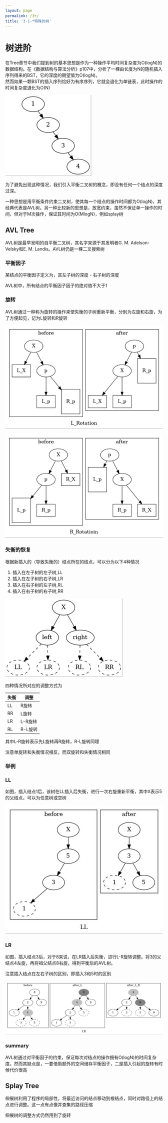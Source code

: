 ```yaml
---
layout: page
permalink: /3+/
title: '3-1-*特殊的树'
---
```

# 树进阶


在Tree章节中我们提到树的基本思想是作为一种操作平均时间复杂度为O(logN)的数据结构。在《数据结构与算法分析》p107中，分析了一棵由长度为N的随机插入序列得来的BST，它的深度的期望值为O(logN)。  
然而如果一颗BST的插入序列恰好为有序序列，它就会退化为单链表，此时操作的时间复杂度退化为O(N)

![树的退化](img/devolution.dot.jpg)

为了避免出现这种情况，我们引入平衡二叉树的概念，即没有任何一个结点的深度过深。

一种思想是用平衡条件约束二叉树，使其每一个结点的操作时间都为O(logN)，其经典代表是AVL树。另一种比较新的思想是，放宽约束，虽然不保证单一操作的时间，但对于M次操作，保证其时间为O(MlogN)，例如splay树

## AVL Tree

AVL树是最早发明的自平衡二叉树，其名字来源于其发明者G. M. Adelson-Velsky和E. M. Landis。AVL树仍是一棵二叉搜索树

### 平衡因子

某结点的平衡因子定义为，其左子树的深度 - 右子树的深度

AVL树中，所有结点的平衡因子因子的绝对值不大于1

### 旋转

AVL树通过一种称为旋转的操作来使失衡的子树重新平衡，分别为左旋和右旋，为了方便起见，记为L旋转和R旋转

![L旋转](img/L-rot.dot.jpg)

![R旋转](img/R-rot.dot.jpg)

### 失衡的恢复
根据新插入的（导致失衡的）结点所在的结点，可以分为以下4种情况

1. 插入在左子树的左子树,LL
2. 插入在左子树的右子树,LR
3. 插入在右子树的左子树,RL
4. 插入在右子树的右子树,RR

![](img/insertion.dot.jpg)

四种情况所对应的调整方式为

|失衡|调整|
|--|--|
|LL|R旋转|
|RR|L旋转|
|LR|L-R旋转|
|RL|R-L旋转|

其中L-R旋转表示先L旋转再R旋转，R-L旋转同理

注意单旋转和失衡情况相反，而双旋转和失衡情况相同

### 举例

### LL

如图，插入结点1后，该树在LL插入后失衡，进行一次右旋重新平衡，其中X表示5的父结点，可以为任意树或空树

![](img/LL.dot.jpg)

### LR

如图，插入结点3后，对于8来说，在LR插入后失衡，进行L-R旋转调整。将3的父结点4左旋，再将祖父结点8右旋，得到平衡后的AVL树。

注意插入结点在左右子树的区别，即插入3和5时的区别

![](img/LR.dot.jpg)

### summary

AVL树通过对平衡因子的约束，保证每次对结点的操作拥有O(logN)的时间复杂度。然而其缺点是，一要借助额外的空间储存平衡因子，二是插入引起的旋转有时候代价很高


## Splay Tree

伸展树利用了程序的局部性，将最近访问的结点移动到根结点，同时对路径上的结点进行调整。这一点有点像并查集的路径压缩

伸展树的调整方式仍然用到了旋转